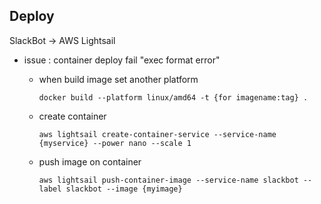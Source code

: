 
## Deploy

SlackBot -> AWS Lightsail

* issue : container deploy fail "exec format error"
  * when build image set another platform
    ~~~
    docker build --platform linux/amd64 -t {for imagename:tag} .
    ~~~

  * create container
    ~~~
    aws lightsail create-container-service --service-name {myservice} --power nano --scale 1
    ~~~

    
  * push image on container
    ~~~
    aws lightsail push-container-image --service-name slackbot --label slackbot --image {myimage}
    ~~~